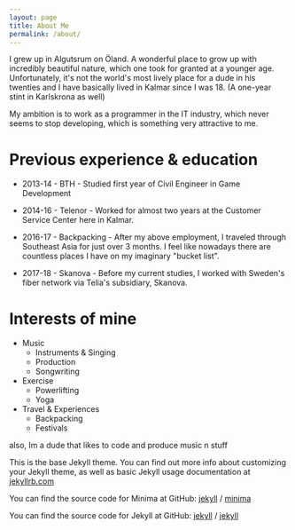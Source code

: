 ```yaml
---
layout: page
title: About Me
permalink: /about/
---
```


I grew up in Algutsrum on Öland. A wonderful place to grow up with incredibly beautiful nature, which one took for granted at a younger age. Unfortunately, it's not the world's most lively place for a dude in his twenties and I have basically lived in Kalmar since I was 18. (A one-year stint in Karlskrona as well)

My ambition is to work as a programmer in the IT industry, which never seems to stop developing, which is something very attractive to me.

# Previous experience & education
* 2013-14 - BTH - Studied first year of Civil Engineer in Game Development

* 2014-16 - Telenor - Worked for almost two years at the Customer Service Center here in Kalmar.

* 2016-17 - Backpacking - After my above employment, I traveled through Southeast Asia for just over 3 months. I feel like nowadays there are countless places I have on my imaginary "bucket list".

* 2017-18 - Skanova - Before my current studies, I worked with Sweden's fiber network via Telia's subsidiary, Skanova.

# Interests of mine

* Music
    * Instruments & Singing
    * Production
    * Songwriting
* Exercise
    * Powerlifting
    * Yoga
* Travel & Experiences
    * Backpacking
    * Festivals

also,
Im a dude that likes to code and produce music n stuff


This is the base Jekyll theme. You can find out more info about customizing your Jekyll theme, as well as basic Jekyll usage documentation at [jekyllrb.com](https://jekyllrb.com/)

You can find the source code for Minima at GitHub:
[jekyll][jekyll-organization] /
[minima](https://github.com/jekyll/minima)

You can find the source code for Jekyll at GitHub:
[jekyll][jekyll-organization] /
[jekyll](https://github.com/jekyll/jekyll)


[jekyll-organization]: https://github.com/jekyll
